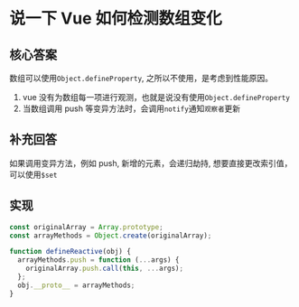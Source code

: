 # 说一下 Vue 如何检测数组变化

## 核心答案

数组可以使用`Object.defineProperty`, 之所以不使用，是考虑到性能原因。

1. vue 没有为数组每一项进行观测，也就是说没有使用`Object.defineProperty`
2. 当数组调用 push 等变异方法时，会调用`notify`通知`观察者`更新

## 补充回答

如果调用变异方法，例如 push, 新增的元素，会递归劫持, 想要直接更改索引值，可以使用`$set`

## 实现

```js
const originalArray = Array.prototype;
const arrayMethods = Object.create(originalArray);

function defineReactive(obj) {
  arrayMethods.push = function (...args) {
    originalArray.push.call(this, ...args);
  };
  obj.__proto__ = arrayMethods;
}
```
